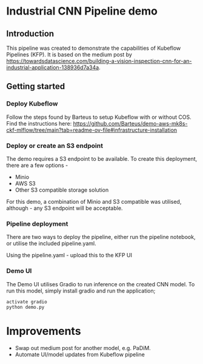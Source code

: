 # Industrial CNN Pipeline demo


## Introduction 

This pipeline was created to demonstrate the capabilities of Kubeflow Pipelines (KFP). It is based on the medium post by https://towardsdatascience.com/building-a-vision-inspection-cnn-for-an-industrial-application-138936d7a34a.


## Getting started


### Deploy Kubeflow
Follow the steps found by Barteus to setup Kubeflow with or without COS. Find the instructions here: https://github.com/Barteus/demo-aws-mk8s-ckf-mlflow/tree/main?tab=readme-ov-file#infrastructure-installation

### Deploy or create an S3 endpoint

The demo requires a S3 endpoint to be available. To create this deployment, there are a few options - 

- Minio
- AWS S3
- Other S3 compatible storage solution

For this demo, a combination of Minio and S3 compatible was utilised, although - any S3 endpoint will be acceptable.

### Pipeline deployment


There are two ways to deploy the pipeline, either run the pipeline notebook, or utilise the included pipeline.yaml.

Using the pipeline.yaml - upload this to the KFP UI

### Demo UI

The Demo UI utilises Gradio to run inference on the created CNN model. To run this model, simply install gradio and run the application;

```
activate gradio
python demo.py
```


# Improvements

- Swap out medium post for another model, e.g. PaDiM.
- Automate UI/model updates from Kubeflow pipeline
